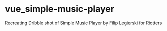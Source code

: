# vue_simple-music-player
Recreating Dribble shot of Simple Music Player by Filip Legierski for Riotters
